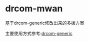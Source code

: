 # drcom-mwan
基于drcom-generic修改出来的多拨方案

主要使用方式参考:[drcom-generic](https://github.com/drcoms/drcom-generic)
